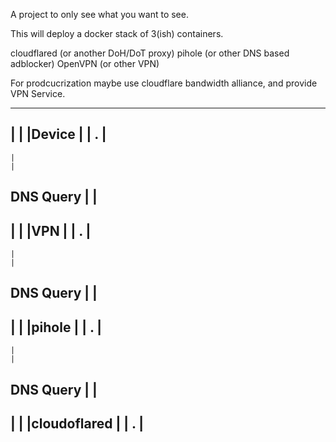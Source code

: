 A project to only see what you want to see.

This will deploy a docker stack of 3(ish) containers. 

cloudflared (or another DoH/DoT proxy)
pihole (or other DNS based adblocker)
OpenVPN (or other VPN)


For prodcucrization maybe use cloudflare bandwidth alliance, and provide VPN Service.

---------
|       |
|Device |
| .     |
---------
    |
    |
DNS Query
    |
    |
---------
|       |
|VPN    |
| .     |
---------
    |
    |
DNS Query
    |
    |
---------
|       |
|pihole |
| .     |
---------   
    |
    |
DNS Query
    |
    |
--------------
|             |
|cloudoflared |
| .           |
--------------